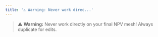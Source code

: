 ```yaml
---
title: '⚠ Warning: Never work direc...'
---
```


> ⚠ **Warning:** Never work directly on your final NPV mesh! Always duplicate for edits.
